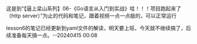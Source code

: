 这是到“【逼上梁山系列】06-《Go语言从入门到实战》哇！！！项目跑起来了（http server）”为止的代码和笔记，跟着视频一点一点敲的，可以正常运行

lesson6的笔记已经更新到yaml文件的解读，明天要上班，今天就不继续搞了，后续准备每天搞一点。--20240415 00:08
